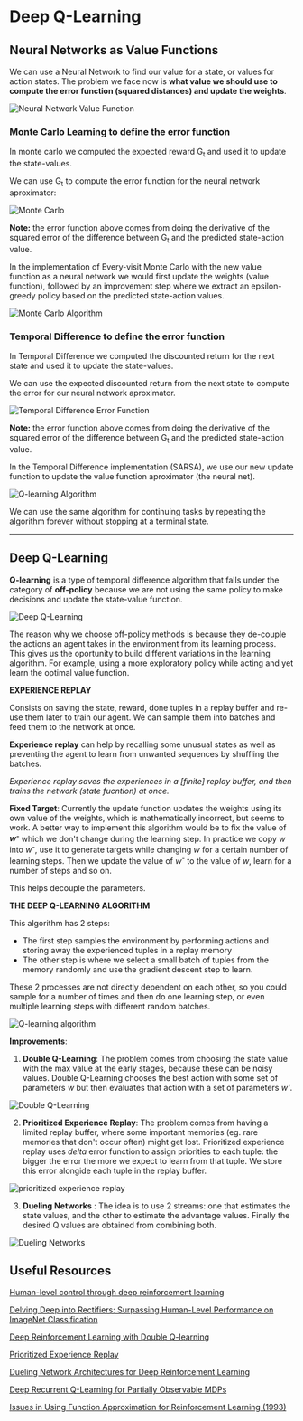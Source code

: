 # **Deep Q-Learning**

## **Neural Networks as Value Functions**

We can use a Neural Network to find our value for a state, or values for action states. The problem we face now is **what value we should use to compute the error function (squared distances) and update the weights**.

![Neural Network Value Function](/images/q_learning_nn_value_fn.png)


### **Monte Carlo Learning to define the error function**

In monte carlo we computed the expected reward G<sub>t</sub> and used it to update the state-values.

We can use G<sub>t</sub> to compute the error function for the neural network aproximator:

![Monte Carlo](/images/q_learning_monte_carlo.png)

**Note:** the error function above comes from doing the derivative of the squared error of the difference between G<sub>t</sub> and the predicted state-action value.

In the implementation of Every-visit Monte Carlo with the new value function as a neural network we would first update the weights (value function), followed by an improvement step where we extract an epsilon-greedy policy based on the predicted state-action values.

![Monte Carlo Algorithm](/images/q_learning_monte_carlo_algorithm.png)


### **Temporal Difference to define the error function**

In Temporal Difference we computed the discounted return for the next state and used it to update the state-values.

We can use the expected discounted return from the next state to compute the error for our neural network aproximator.

![Temporal Difference Error Function](/images/q_learning_td_error.png)

**Note:** the error function above comes from doing the derivative of the squared error of the difference between G<sub>t</sub> and the predicted state-action value.

In the Temporal Difference implementation (SARSA), we use our new update function to update the value function aproximator (the neural net).

![Q-learning Algorithm](/images/q_learning_td_algorithm.png)

We can use the same algorithm for continuing tasks by repeating the algorithm forever without stopping at a terminal state.

-------

## **Deep Q-Learning**

**Q-learning** is a type of temporal difference algorithm that falls under the category of **off-policy** because we are not using the same policy to make decisions and update the state-value function.

![Deep Q-Learning](/images/q_learning_q-learning.png)

The reason why we choose off-policy methods is because they de-couple the actions an agent takes in the environment from its learning process. This gives us the oportunity to build different variations in the learning algorithm. For example, using a more exploratory policy while acting and yet learn the optimal value function.

**EXPERIENCE REPLAY**

Consists on saving the state, reward, done tuples in a replay buffer and re-use them later to train our agent. We can sample them into batches and feed them to the network at once.

**Experience replay** can help by recalling some unusual states as well as preventing the agent to learn from unwanted sequences by shuffling the batches.

*Experience replay saves the experiences in a [finite] replay buffer, and then trains the network (state fucntion) at once.*

**Fixed Target**: Currently the update function updates the weights using its own value of the weights, which is mathematically incorrect, but seems to work. A better way to implement this algorithm would be to fix the value of **_w<sup>-<sup>_** which we don't change during the learning step. In practice we copy _w_ into _w<sup>-<sup>_, use it to generate targets while changing _w_ for a certain number of learning steps. Then we update the value of _w<sup>-<sup>_ to the value of  _w_, learn for a number of steps and so on.

This helps decouple the parameters.

**THE DEEP Q-LEARNING ALGORITHM**

This algorithm has 2 steps:
* The first step samples the environment by performing actions and storing away the experienced tuples in a replay memory
* The other step is where we select a small batch of tuples from the memory randomly and use the gradient descent step to learn.

These 2 processes are not directly dependent on each other, so you could sample for a number of times and then do one learning step, or even multiple learning steps with different random batches.

![Q-learning algorithm](/images/rl_q-learning_algorithm.png)

**Improvements**:
1. **Double Q-Learning**: The problem comes from choosing the state value with the max value at the early stages, because these can be noisy values. Double Q-Learning chooses the best action with some set of parameters _w_ but then evaluates that action with a set of parameters _w'_.

![Double Q-Learning](/images/q_learning_improvement_1.png)

2. **Prioritized Experience Replay**: The problem comes from having a limited replay buffer, where some important memories (eg. rare memories that don't occur often) might get lost. Prioritized experience replay uses _delta_ error function to assign priorities to each tuple: the bigger the error the more we expect to learn from that tuple. We store this error alongide each tuple in the replay buffer.

![prioritized experience replay](/images/q_learning_per.png)

3. **Dueling Networks** : The idea is to use 2 streams: one that estimates the state values, and the other to estimate the advantage values. Finally the desired Q values are obtained from combining both.

![Dueling Networks](/images/q_learning_dueling_networks.png)

## **Useful Resources**

[Human-level control through deep reinforcement
learning](https://storage.googleapis.com/deepmind-media/dqn/DQNNaturePaper.pdf)

[Delving Deep into Rectifiers: Surpassing Human-Level Performance on ImageNet Classification](https://arxiv.org/abs/1502.01852)

[Deep Reinforcement Learning with Double Q-learning](https://arxiv.org/abs/1509.06461)

[Prioritized Experience Replay](https://arxiv.org/abs/1511.05952)

[Dueling Network Architectures for Deep Reinforcement Learning](https://arxiv.org/abs/1511.06581)

[Deep Recurrent Q-Learning for Partially Observable MDPs](https://arxiv.org/abs/1507.06527)

[Issues in Using Function Approximation for Reinforcement Learning (1993)](https://citeseerx.ist.psu.edu/viewdoc/summary?doi=10.1.1.73.3097)

